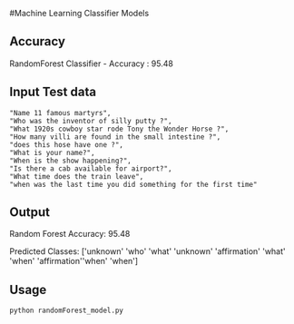#Machine Learning Classifier Models

## Accuracy

RandomForest Classifier - Accuracy : 95.48

## Input Test data

	"Name 11 famous martyrs",
	"Who was the inventor of silly putty ?",
	"What 1920s cowboy star rode Tony the Wonder Horse ?",
	"How many villi are found in the small intestine ?",
	"does this hose have one ?",
	"What is your name?",
	"When is the show happening?",
	"Is there a cab available for airport?",
	"What time does the train leave",
	"when was the last time you did something for the first time"

##  Output

Random Forest Accuracy: 95.48

Predicted Classes: ['unknown' 'who' 'what' 'unknown' 'affirmation' 'what' 'when' 'affirmation''when' 'when']

## Usage 
```
python randomForest_model.py
```